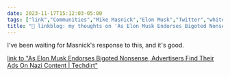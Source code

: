 ```yaml
---
date: 2023-11-17T15:12:03-05:00
tags: ["link","Communities","Mike Masnick","Elon Musk","Twitter","white supremacy","anti-Semitism","white pride"]
title: "🔗 linkblog: my thoughts on 'As Elon Musk Endorses Bigoted Nonsense, Advertisers Find Their Ads On Nazi Content | Techdirt'"
---
```

I've been waiting for Masnick's response to this, and it's good.

[link to "As Elon Musk Endorses Bigoted Nonsense, Advertisers Find Their Ads On Nazi Content | Techdirt"](https://www.techdirt.com/2023/11/17/as-elon-musk-endorses-bigoted-nonsense-advertisers-find-their-ads-on-nazi-content/)